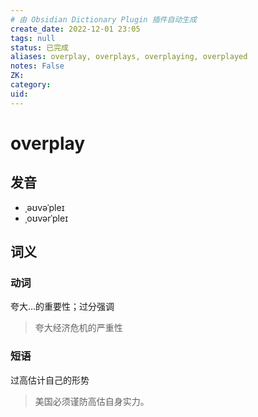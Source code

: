 ```yaml
---
# 由 Obsidian Dictionary Plugin 插件自动生成
create_date: 2022-12-01 23:05
tags: null
status: 已完成  
aliases: overplay, overplays, overplaying, overplayed
notes: False
ZK: 
category: 
uid: 
---
```


# overplay

## 发音

- ˌəʊvəˈpleɪ
- ˌoʊvərˈpleɪ

## 词义

### 动词

夸大…的重要性；过分强调

> 夸大经济危机的严重性

### 短语

过高估计自己的形势

> 美国必须谨防高估自身实力。



